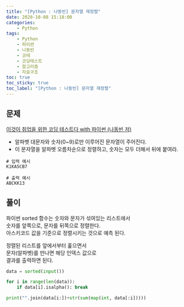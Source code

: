```yaml
---
title: "[Python : 나동빈] 문자열 재정렬"
date: 2020-10-08 15:18:00
categories:
    - Python
tags:
    - Python
    - 파이썬
    - 나동빈
    - 코테
    - 코딩테스트
    - 알고리즘
    - 자료구조
toc: true
toc_sticky: true
toc_label: "[Python : 나동빈] 문자열 재정렬"
---
```

## 문제
[이것이 취업을 위한 코딩 테스트다 with 파이썬 (나동빈 저)](https://youtu.be/2zjoKjt97vQ?list=PLRx0vPvlEmdAghTr5mXQxGpHjWqSz0dgC&t=3090)  
  
- 알파벳 대문자와 숫자(0~9)로만 이루어진 문자열이 주어진다.
- 이 문자열을 알파벳 오름차순으로 정렬하고, 숫자는 모두 더해서 뒤에 붙여라.

```
# 입력 예시
K1KA5CB7

# 출력 예시
ABCKK13
```

## 풀이
파이썬 sorted 함수는 숫자와 문자가 섞여있는 리스트에서  
숫자를 앞쪽으로, 문자를 뒤쪽으로 정렬한다.  
아스키코드 값을 기준으로 정렬시키는 것으로 예측 된다.  
  
정렬된 리스트를 앞에서부터 훑으면서  
문자(알파벳)를 만나면 해당 인덱스 값으로  
결과를 출력하면 된다.
```python
data = sorted(input())

for i in range(len(data)):
    if data[i].isalpha(): break

print("".join(data[i:])+str(sum(map(int, data[:i]))))
```
